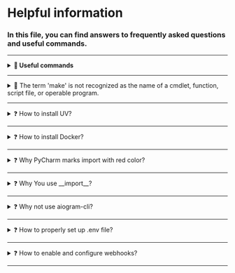 # Helpful information

### In this file, you can find answers to frequently asked questions and useful commands.

***

<details>
    <summary><b>💬 Useful commands</b></summary>

#### Update Dependencies

First, run `make outdated` to check for outdated dependencies. Then, edit `pyproject.toml` file and run the
following command to update dependencies:

```shell
make outdated

# Edit pyproject.toml

uv lock --upgrade
make sync
```

#### Check Dependencies Updates

```shell
make outdated
```

#### Linting

```shell
make lint
```

#### MyPy

```shell
make mypy
```

#### Formatting

```shell
make format
```

</details>

***

<details>
  <summary>💢 The term 'make' is not recognized as the name of a cmdlet, function, script file, or operable program.</summary>

#### ⚠️ You, as developer, **MUST** have `make` installed on your system to use `Makefile` commands. 

#### [Windows] Answer:

1. Open PowerShell as Administrator.
2. Install Chocolatey by running the following command:
   ```powershell
   Set-ExecutionPolicy Bypass -Scope Process -Force; [System.Net.ServicePointManager]::SecurityProtocol = [System.Net.ServicePointManager]::SecurityProtocol -bor 3072; iex ((New-Object System.Net.WebClient).DownloadString('https://community.chocolatey.org/install.ps1'))
   ```
3. Close and reopen PowerShell with administrative privileges.
4. Install Make by running the following command:
   ```powershell
   choco install make
   ```
5. Verify the installation by running:
   ```powershell
   make --version
   ```
6. If the command is still not recognized, ensure that the Make installation path is added to your system's PATH
   environment variable.
   ```powershell
   $currentPath = [System.Environment]::GetEnvironmentVariable('PATH', 'Machine')
   [System.Environment]::SetEnvironmentVariable('PATH', $currentPath + ';C:\Program Files (x86)\GnuWin32\bin', 'Machine')
   ```
7. Restart PowerShell and try running `make` again.

#### [Linux] Answer:

1. Open your terminal.
2. Install Make using your package manager.
3. ```bash
   # For Debian/Ubuntu-based systems
   sudo apt update
   sudo apt install make -y
   ```
   ```bash
   # Fedora
   sudo dnf install make -y
   ```
4. Verify the installation by running:
   ```bash
   make --version
   ```

</details>

***

<details>
    <summary>❓ How to install UV?</summary>

#### [Windows] Answer:

1. Open PowerShell
2. Install UV using the following command:
   ```powershell
   powershell -ExecutionPolicy ByPass -c "irm https://astral.sh/uv/install.ps1 | iex"
   ```
3. Restart PowerShell to apply changes.
4. Verify the installation by running:
   ```powershell
   uv --version
   ```

#### [Linux] Answer:

1. Open your terminal.
2. Install UV using the following command:
   ```bash
    curl -LsSf https://astral.sh/uv/install.sh | sh
    ```
3. Restart your terminal to apply changes.
4. Verify the installation by running:
   ```bash
   uv --version
   ```

</details>

***

<details>
    <summary>❓ How to install Docker?</summary>

#### [Windows] Answer:

1. Download Docker Desktop from the official Docker website: https://www.docker.com/products/docker-desktop
2. Run the installer and follow the on-screen instructions.
3. After installation, Docker Desktop should start automatically. If not, you can start it from the Start menu.
4. Verify the installation by opening PowerShell and running:
   ```powershell
   docker --version
   ```
5. You may need to log in to Docker Desktop with your Docker Hub account or create a new one.
6. Ensure that WSL 2 is enabled on your system for better performance.
7. Restart your computer if prompted.

#### [Linux] Answer:

1. Open https://docs.docker.com/engine/install
2. Follow the instructions for your specific Linux distribution.
3. After installation, you may need to start the Docker service:
   ```bash
   sudo systemctl start docker
   ```
4. Enable Docker to start on boot:
   ```bash
   sudo systemctl enable --now docker
   ```
5. Verify the installation by running:
   ```bash
   docker --version
   ```

</details>

***

<details>
    <summary>❓ Why PyCharm marks import with red color?</summary>

I use "unique" project structure, where app directory contains code, but root directory contains configuration files.

In PyCharm, right-click on the bot directory and select Mark Directory as -> Sources Root. Also, unmark project root
directory Unmark as Sources Root. This will fix the problem.

![image](https://github.com/user-attachments/assets/f4acbd42-f4e7-4e1b-9e16-a40db71ac672)

![image](https://github.com/user-attachments/assets/01f4f030-46e0-4267-a5bc-4b05ae0b9015)

![image](https://github.com/user-attachments/assets/f2e02548-173b-4be6-944f-623ff7dc2207)

</details>

***

<details>
    <summary>❓ Why You use __import__?</summary>

My inclinations make me do this to avoid some attack vector invented by my "paranoia"
</details>

***

<details>
    <summary>❓ Why not use aiogram-cli?</summary>

It's a good library, but I prefer to use my own code 🤷‍♂️
</details>

***

<details>
    <summary>❓ How to properly set up .env file?</summary>

1. After cloning the repository, navigate to the project root.
2. Copy the example file based on your development environment:
    - For Docker: `cp .env.example .env.docker`
    - For local: `cp env.example .env`

3. Open the new `.env` file in a text editor.
4. Fill in the required variables:
    - `BOT_TOKEN`: Your Telegram bot token from BotFather.
    - `POSTGRES_USER`, `POSTGRES_PASSWORD`, `POSTGRES_DB`: PostgreSQL credentials.
    - `REDIS_PASSWORD`: Redis password (if using authentication).
    - `WEBHOOKS`: Set to `True` if using webhooks, otherwise False.
    - `WEBHOOK_URL` and `WEBHOOK_SECRET_TOKEN`: Required if webhooks are enabled.
    - Other variables like DEFAULT_LOCALE for i18n (default is `en`).
5. Save the file. Avoid committing `.env` to version control - add it to `.gitignore` if not already.

</details>

***

<details>
    <summary>❓ How to enable and configure webhooks?</summary>

1. In your `.env` file, set `WEBHOOKS=True`.
2. Set `WEBHOOK_URL` to your bot's webhook endpoint (e.g., `https://example.com/webhook`).
3. Set `WEBHOOK_SECRET_TOKEN` to a secure random string.
4. Uncomment the `caddy` service in `docker-compose.yml` to enable Caddy.

</details>

***

